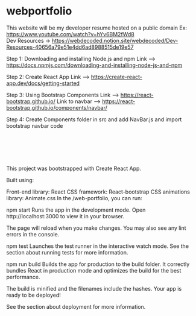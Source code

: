 # webportfolio
This website will be my developer resume hosted on a public domain
Ex: https://www.youtube.com/watch?v=hYv6BM2fWd8 <br />
Dev Resources -> https://webdecoded.notion.site/webdecoded/Dev-Resources-40656a79e51e4dd6ad8988515de19e57 <br />

Step 1: Downloading and installing Node.js and npm
Link --> https://docs.npmjs.com/downloading-and-installing-node-js-and-npm <br />

Step 2: Create React App
Link --> https://create-react-app.dev/docs/getting-started <br />

Step 3: Using Bootstrap Components
Link --> https://react-bootstrap.github.io/
Link to navbar --> https://react-bootstrap.github.io/components/navbar/ <br />

Step 4: Create Components folder in src and add NavBar.js and import bootstrap navbar code <br />


<br />
<br />
<br />
<br />

This project was bootstrapped with Create React App. <br />


Built using: <br />

Front-end library: React
CSS framework: React-bootstrap
CSS animations library: Animate.css
In the /web-portfolio, you can run:  <br />

npm start
Runs the app in the development mode.
Open http://localhost:3000 to view it in your browser. <br />

The page will reload when you make changes.
You may also see any lint errors in the console. <br />

npm test
Launches the test runner in the interactive watch mode.
See the section about running tests for more information. <br />

npm run build
Builds the app for production to the build folder.
It correctly bundles React in production mode and optimizes the build for the best performance. <br />

The build is minified and the filenames include the hashes.
Your app is ready to be deployed! <br />

See the section about deployment for more information.
